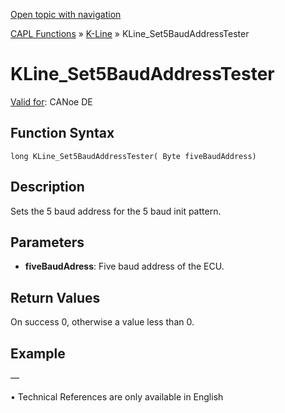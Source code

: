 [Open topic with navigation](../../../../../CANoeDEFamily.htm#Topics/CAPLFunctions/KLine/Functions/CAPLfunctionKLineSet5BaudAddressTester.md)

[CAPL Functions](../../CAPLfunctions.md) » [K-Line](../CAPLfunctionsKLineOverview.md) » KLine_Set5BaudAddressTester

# KLine_Set5BaudAddressTester

[Valid for](../../../Shared/FeatureAvailability.md):  CANoe DE

## Function Syntax

```
long KLine_Set5BaudAddressTester( Byte fiveBaudAddress)
```

## Description

Sets the 5 baud address for the 5 baud init pattern.

## Parameters

- **fiveBaudAdress**: Five baud address of the ECU.

## Return Values

On success 0, otherwise a value less than 0.

## Example

—

•  Technical References are only available in English
